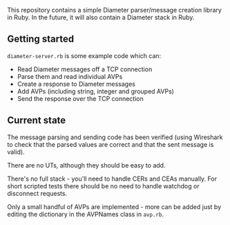 This repository contains a simple Diameter parser/message creation library in Ruby. In the future, it will also contain a Diameter stack in Ruby.

## Getting started

`diameter-server.rb` is some example code which can:

* Read Diameter messages off a TCP connection
* Parse them and read individual AVPs
* Create a response to Diameter messages
* Add AVPs (including string, integer and grouped AVPs)
* Send the response over the TCP connection

## Current state

The message parsing and sending code has been verified (using Wireshark to check that the parsed values are correct and that the sent message is valid).

There are no UTs, although they should be easy to add.

There's no full stack - you'll need to handle CERs and CEAs manually. For short scripted tests there should be no need to handle watchdog or disconnect requests.

Only a small handful of AVPs are implemented - more can be added just by editing the dictionary in the AVPNames class in `avp.rb`.
